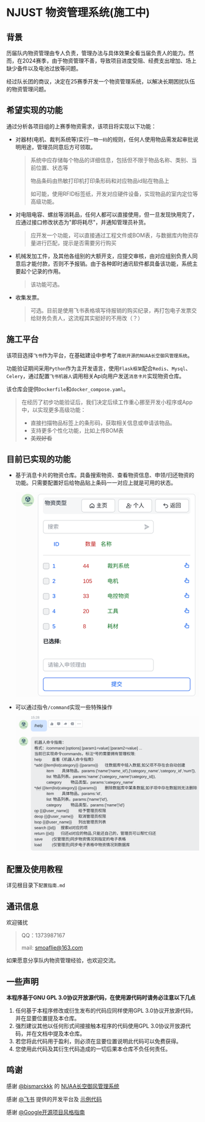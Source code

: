 # NJUST 物资管理系统(施工中)

## 背景

​	历届队内物资管理由专人负责，管理办法与具体效果全看当届负责人的能力。然而，在2024赛季，由于物资管理不善，导致项目进度受阻、经费支出增加、场上缺少备件以及电池过放等问题。

​	经过队长团的商议，决定在25赛季开发一个物资管理系统，以解决长期困扰队伍的物资管理问题。

## 希望实现的功能

通过分析各项目组的上赛季物资需求，该项目将实现以下功能：

- 对器材(电机、裁判系统等)实行`一物一码`的规则，任何人使用物品需发起审批说明用途，管理员同意后方可领取。

  > 系统中应存储每个物品的详细信息，包括但不限于物品名称、类别、当前位置、状态等
  >
  > 物品条码由热敏打印机打印条形码和对应物品id贴在物品上
  >
  > 如可能，使用RFID标签纸，开发对应硬件设备，实现物品的室内定位等高级功能。

- 对电阻电容、螺丝等消耗品，任何人都可以直接使用，但一旦发现快用完了，应通过接口修改状态为"即将耗尽"，并通知管理员补货。

  > 应开发一个功能，可以直接通过工程文件或BOM表，与数据库内物资存量进行匹配，提示是否需要另行购买

- 机械发加工件，及其他各组别的大额开支，应提交审核，由对应组别负责人同意后才能付款，否则不予报销。由于各种即时通讯软件都具备该功能，系统主要起个记录的作用。

  > 该功能可选。

- 收集发票。

  > 可选。目前是使用飞书表格填写待报销的购买纪录，再打包电子发票交给财务负责人，这流程其实挺好的不用改（？）

## 施工平台

​	该项目选择`飞书`作为平台，在基础建设中参考了`南航开源的NUAA长空御风管理系统`。

​	功能验证期间采用`Python`作为主开发语言，使用`Flask框架`配合`Redis`、`Mysql`、`Celery`，通过配置`飞书机器人`调用相关Api向用户发送`消息卡片`实现物资仓库。

​	该仓库会提供`Dockerfile`和`docker_compose.yaml`。

> 在经历了初步功能验证后，我们决定后续工作重心挪至开发小程序或App中，以实现更多高级功能：
>
> - 直接扫描物品标签上的条形码，获取相关信息或申请该物品。
> - 支持更多个性化功能，比如上传BOM表
> - ~~美观好看~~

## 目前已实现的功能

- 基于消息卡片的物资仓库。具备搜索物资、查看物资信息、申领/归还物资的功能。只需要配置好后给物品贴上条码一一对应上就是可用的状态。

  ![物资仓库-消息卡片演示](./static/images/物资仓库-消息卡片演示.png)

- 可以通过指令`/command`实现一些特殊操作

  ![飞书机器人-消息命令演示](./static/images/飞书机器人-消息命令演示.png)

## 配置及使用教程

详见根目录下`配置指南.md`

## 通讯信息

欢迎骚扰

> QQ：1373987167
>
> mail: smoaflie@163.com

如果愿意分享队内物资管理经验，也欢迎交流。

## 一些声明

**本程序基于GNU GPL 3.0协议开放源代码，在使用源代码时请务必注意以下几点**

1. 任何基于本程序修改或衍生发布的代码应同样使用GPL 3.0协议开放源代码，并在显要位置提及本仓库。
2. 强烈建议其他以任何形式间接接触本程序的代码使用GPL 3.0协议开放源代码，并在文档中提及本仓库。
3. 若您将此代码用于盈利，则必须在显要位置说明此代码可以免费获得。
4. 您使用此代码及其衍生代码造成的一切后果本仓库不负任何责任。

## 鸣谢

感谢 [@bismarckkk](https://github.com/bismarckkk) 的 [NUAA长空御风管理系统](https://github.com/bismarckkk/management_system)

感谢 [@飞书](https://open.feishu.cn/?lang=zh-CN)	提供的开发平台及 [示例代码](https://open.feishu.cn/document/home/develop-a-bot-in-5-minutes/configuration)

感谢 [@Google开源项目风格指南](https://zh-google-styleguide.readthedocs.io/)

 
